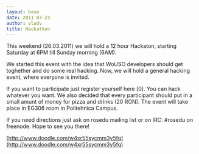```yaml
---
layout: base
date: 2011-03-23
author: vladv
title: Hackathon
---
```


This weekend (26.03.2011) we will hold a 12 hour Hackaton, starting Saturday at 6PM till Sunday morning (6AM).

We started this event with the idea that WoUSO developers should get toghether and do some real hacking. Now, we will hold a general hacking event, where everyone is invited.

If you want to participate just register yourself here [0]. You can hack whatever you want. We also decided that every participant should put in a small amunt of money for pizza and drinks (20 RON). The event will take place in EG306 room in Politehnica Campus.

If you need directions just ask on rosedu mailing list or on IRC: #rosedu on freenode. Hope to see you there!

[http://www.doodle.com/w4xr55sycmm3y5fq](http://www.doodle.com/w4xr55sycmm3y5fq)
